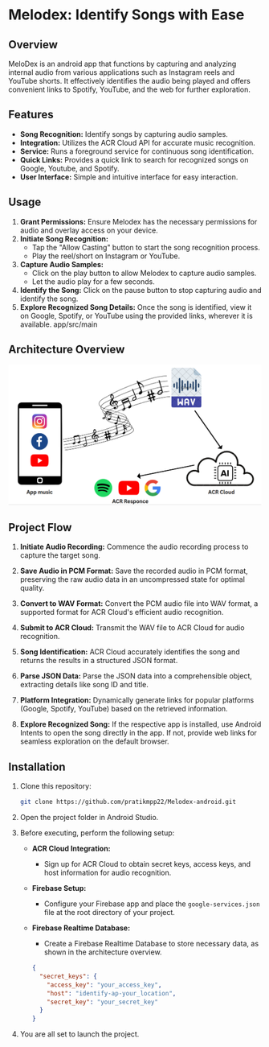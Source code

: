 # Melodex: Identify Songs with Ease

## Overview
MeloDex is an android app that functions by capturing and analyzing internal audio from various applications such as Instagram reels and YouTube shorts. 
It effectively identifies the audio being played and offers convenient links to Spotify, YouTube, and the web for further exploration.

## Features
- **Song Recognition:** Identify songs by capturing audio samples.
- **Integration:** Utilizes the ACR Cloud API for accurate music recognition.
- **Service:** Runs a foreground service for continuous song identification.
- **Quick Links:** Provides a quick link to search for recognized songs on Google, Youtube, and Spotify.
- **User Interface:** Simple and intuitive interface for easy interaction.

## Usage

1. **Grant Permissions:** Ensure Melodex has the necessary permissions for audio and overlay access on your device.
2. **Initiate Song Recognition:**
   - Tap the "Allow Casting" button to start the song recognition process.
   - Play the reel/short on Instagram or YouTube.
3. **Capture Audio Samples:**
   - Click on the play button to allow Melodex to capture audio samples.
   - Let the audio play for a few seconds.
4. **Identify the Song:** Click on the pause button to stop capturing audio and identify the song.
5. **Explore Recognized Song Details:** Once the song is identified, view it on Google, Spotify, or YouTube using the provided links, wherever it is available.
app/src/main
## Architecture Overview
![Alt text](app/src/main/ACR_ARCH_melodex.png)


## Project Flow
1. **Initiate Audio Recording:** Commence the audio recording process to capture the target song.
     
2. **Save Audio in PCM Format:** Save the recorded audio in PCM format, preserving the raw audio data in an uncompressed state for optimal quality.

3. **Convert to WAV Format:** Convert the PCM audio file into WAV format, a supported format for ACR Cloud's efficient audio recognition.

4. **Submit to ACR Cloud:** Transmit the WAV file to ACR Cloud for audio recognition.

5. **Song Identification:** ACR Cloud accurately identifies the song and returns the results in a structured JSON format.

6. **Parse JSON Data:** Parse the JSON data into a comprehensible object, extracting details like song ID and title.

7. **Platform Integration:** Dynamically generate links for popular platforms (Google, Spotify, YouTube) based on the retrieved information.

8. **Explore Recognized Song:** If the respective app is installed, use Android Intents to open the song directly in the app. If not, provide web links for seamless exploration on the default browser.

## Installation

1. Clone this repository:

    ```bash
    git clone https://github.com/pratikmpp22/Melodex-android.git
    ```

2. Open the project folder in Android Studio.

3. Before executing, perform the following setup:

   - **ACR Cloud Integration:**
     - Sign up for ACR Cloud to obtain secret keys, access keys, and host information for audio recognition.

   - **Firebase Setup:**
     - Configure your Firebase app and place the `google-services.json` file at the root directory of your project.

   - **Firebase Realtime Database:**
     - Create a Firebase Realtime Database to store necessary data, as shown in the architecture overview.

     ```json
     {
       "secret_keys": {
         "access_key": "your_access_key",
         "host": "identify-ap-your_location",
         "secret_key": "your_secret_key"
       }
     }
     ```

4. You are all set to launch the project.




